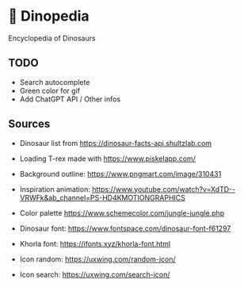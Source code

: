 # 🦖 Dinopedia

Encyclopedia of Dinosaurs

## TODO
- Search autocomplete
- Green color for gif
- Add ChatGPT API / Other infos

## Sources
- Dinosaur list from https://dinosaur-facts-api.shultzlab.com
- Loading T-rex made with https://www.piskelapp.com/

- Background outline: https://www.pngmart.com/image/310431

- Inspiration animation: https://www.youtube.com/watch?v=XdTD--VRWFk&ab_channel=PS-HD4KMOTIONGRAPHICS
- Color palette https://www.schemecolor.com/jungle-jungle.php

- Dinosaur font: https://www.fontspace.com/dinosaur-font-f61297
- Khorla font: https://ifonts.xyz/khorla-font.html

- Icon random: https://uxwing.com/random-icon/
- Icon search: https://uxwing.com/search-icon/